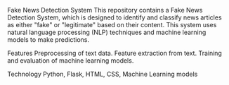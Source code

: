 Fake News Detection System
This repository contains a Fake News Detection System, which is designed to identify and classify news articles as either "fake" or "legitimate" based on their content. This system uses natural language processing (NLP) techniques and machine learning models to make predictions.

Features
Preprocessing of text data.
Feature extraction from text.
Training and evaluation of machine learning models.

Technology
Python, Flask, HTML, CSS, Machine Learning models
